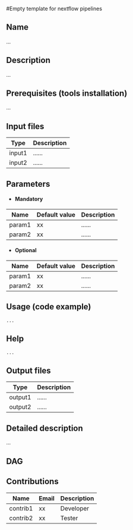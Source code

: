 #Empty template for nextflow pipelines

## Name
...

## Description
...

## Prerequisites (tools installation)
...

## Input files
  | Type      | Description     |
  |-----------|---------------|
  | input1    | ...... |
  | input2    | ...... |

## Parameters

  * #### Mandatory
| Name      | Default value | Description     |
|-----------|---------------|-----------------| 
| param1    |            xx | ...... |
| param2    |            xx | ...... |
  
  * #### Optional
| Name      | Default value | Description     |
|-----------|---------------|-----------------| 
| param1    |            xx | ...... |
| param2    |            xx | ...... |
	
## Usage (code example)
  ```
  ...
  ```
  
## Help
  ```
  ...
  ```
## Output files
  | Type      | Description     |
  |-----------|---------------|
  | output1    | ...... |
  | output2    | ...... |


## Detailed description
...

## DAG


## Contributions

  | Name      | Email | Description     |
  |-----------|---------------|-----------------| 
  | contrib1    |            xx | Developer |
  | contrib2    |            xx | Tester |
	
